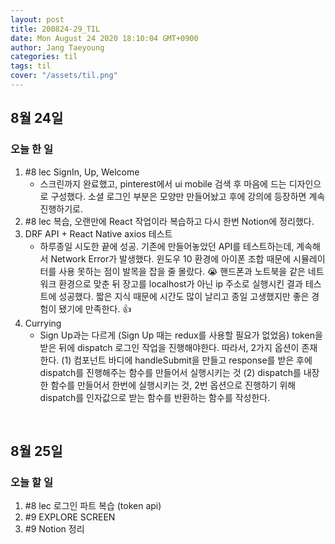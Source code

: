 ```yaml
---
layout: post
title: 200824-29_TIL
date: Mon August 24 2020 18:10:04 GMT+0900
author: Jang Taeyoung
categories: til
tags: til
cover: "/assets/til.png"
---
```


## 8월 24일

### 오늘 한 일

1. #8 lec SignIn, Up, Welcome
   - 스크린까지 완료했고, pinterest에서 ui mobile 검색 후 마음에 드는 디자인으로 구성했다. 소셜 로그인 부분은 모양만 만들어놨고 후에 강의에 등장하면 계속 진행하기로.
2. #8 lec 복습, 오랜만에 React 작업이라 복습하고 다시 한번 Notion에 정리했다.
3. DRF API + React Native axios 테스트
   - 하루종일 시도한 끝에 성공. 기존에 만들어놓았던 API를 테스트하는데, 계속해서 Network Error가 발생했다. 윈도우 10 환경에 아이폰 조합 때문에 시뮬레이터를 사용 못하는 점이 발목을 잡을 줄 몰랐다. 😭 핸드폰과 노트북을 같은 네트워크 환경으로 맞춘 뒤 장고를 localhost가 아닌 ip 주소로 실행시킨 결과 테스트에 성공했다. 짧은 지식 때문에 시간도 많이 날리고 종일 고생했지만 좋은 경험이 됐기에 만족한다. 👍
4. Currying
   - Sign Up과는 다르게 (Sign Up 때는 redux를 사용할 필요가 없었음) token을 받은 뒤에 dispatch 로그인 작업을 진행해야한다. 따라서, 2가지 옵션이 존재한다. (1) 컴포넌트 바디에 handleSubmit을 만들고 response를 받은 후에 dispatch를 진행해주는 함수를 만들어서 실행시키는 것 (2) dispatch를 내장한 함수를 만들어서 한번에 실행시키는 것, 2번 옵션으로 진행하기 위해 dispatch를 인자값으로 받는 함수를 반환하는 함수를 작성한다.

<br />

## 8월 25일

### 오늘 할 일

1. #8 lec 로그인 파트 복습 (token api)
2. #9 EXPLORE SCREEN
3. #9 Notion 정리
